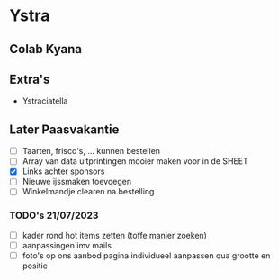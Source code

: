 # Ystra

## Colab Kyana

## Extra's
- Ystraciatella

## Later Paasvakantie

- [ ] Taarten, frisco's, ... kunnen bestellen
- [ ] Array van data uitprintingen mooier maken voor in de SHEET
- [x] Links achter sponsors
- [ ] Nieuwe ijssmaken toevoegen
- [ ] Winkelmandje clearen na bestelling

### TODO's 21/07/2023
- [ ] kader rond hot items zetten (toffe manier zoeken)
- [ ] aanpassingen imv mails
- [ ] foto's op ons aanbod pagina individueel aanpassen qua grootte en positie
